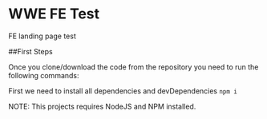 # WWE FE Test

FE landing page test

##First Steps

Once you clone/download the code from the repository you need to run the following commands:

First we need to install all dependencies and devDependencies
`npm i` 

NOTE: This projects requires NodeJS and NPM installed.